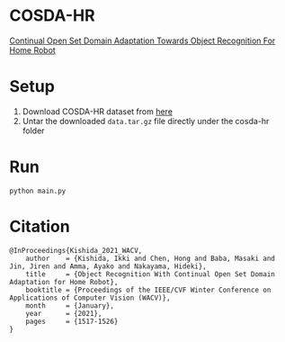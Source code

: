 # COSDA-HR
[Continual Open Set Domain Adaptation Towards Object Recognition For Home Robot](https://nlab-mpg.github.io/COSDA-HR/)

# Setup
1. Download COSDA-HR dataset from [here](https://drive.google.com/file/d/1Fc0MJtJT5lNNpt7S65BCeLSjg7Z1jrQ1/view?usp=sharing)
2. Untar the downloaded ```data.tar.gz``` file directly under the cosda-hr folder

# Run
```python main.py```

# Citation
```
@InProceedings{Kishida_2021_WACV,
    author    = {Kishida, Ikki and Chen, Hong and Baba, Masaki and Jin, Jiren and Amma, Ayako and Nakayama, Hideki},
    title     = {Object Recognition With Continual Open Set Domain Adaptation for Home Robot},
    booktitle = {Proceedings of the IEEE/CVF Winter Conference on Applications of Computer Vision (WACV)},
    month     = {January},
    year      = {2021},
    pages     = {1517-1526}
}
```
